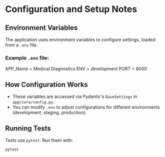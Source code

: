 # Configuration and Setup Notes

## Environment Variables

The application uses environment variables to configure settings, loaded from a `.env` file.

### Example `.env` file:

APP_Name = Medical Diagnostics
ENV = development
PORT = 8000

## How Configuration Works

- These variables are accessed via Pydantic's `BaseSettings` in `app/core/config.py`.
- You can modify `.env` to adjust configurations for different environments (development, staging, production).

## Running Tests

Tests use `pytest`. Run them with:

```bash
pytest
